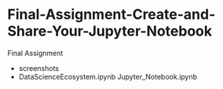# Final-Assignment-Create-and-Share-Your-Jupyter-Notebook
Final Assignment
- screenshots
- DataScienceEcosystem.ipynb
Jupyter_Notebook.ipynb
